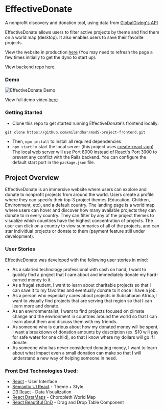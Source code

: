 # EffectiveDonate
A nonprofit discovery and donation tool, using data from [GlobalGiving's API](https://www.globalgiving.org/api/)

EffectiveDonate allows users to filter active projects by theme and find them on a world map (desktop). It also enables users to save their favorite projects.

View the website in production [here](https://effectivedonate.herokuapp.com/) (You may need to refresh the page a few times initially to get the dyno to start up).

View backend repo [here](https://github.com/milandhar/mod5-project-backend).


### Demo
![EffectiveDonate Demo](https://media.giphy.com/media/WOHREdgquCDPSrClJN/giphy.gif)

View full demo video [here](https://youtu.be/kSz0PQtufXE)


### Getting Started

* Clone this repo to get started running EffectiveDonate's frontend locally:
```
git clone https://github.com/milandhar/mod5-project-frontend.git
```
* Then, `npm install` to install all required dependencies
* `npm start` to start the local server (this project uses [create-react-app](https://github.com/facebook/create-react-app))
The local web server will use Port 8000 instead of React's Port 3000 to prevent any conflict with the Rails backend. You can configure the default start port in the `package.json` file. 

## Project Overview 
EffectiveDonate is an immersive website where users can explore and donate to nonprofit projects from around the world. Users create a profile where they can specify their top-3 project themes (Education, Children, Environment, etc), and a default country. The landing page is a world map where users can hover and discover how many available projects they can donate to in every country. They can filter by any of the project themes to visualize which countries have the highest concentration of projects. The user can click on a country to view summaries of all of the projects, and can star individual projects or donate to them (payment feature still under development). 

### User Stories
EffectiveDonate was developed with the following user stories in mind: 
* As a salaried technology professional with cash on hand, I want to quickly find a project that I care about and immediately donate my hard-earned money to it.
* As a frugal student, I want to learn about charitable projects so that I can save it to my favorites and eventually donate to it once I have a job.
* As a person who especially cares about projects in Subsaharan Africa, I want to visually find projects that are serving that region so that I can learn more and donate.
* As an environmentalist, I want to find projects focused on climate change and the envrionment in countries around the world so that I can learn about them and discuss them with my friends.
* As someone who is curious about how my donated money will be spent, I want a breakdown of donation amounts by description (ex. $10 will pay for safe water for one child), so that I know where my dollars will go if I donate.
* As someone who has never considered donating money, I want to learn about what impact even a small donation can make so that I will understand a new way of helping someone in need.

### Front End Technologies Used:
* [React](https://reactjs.org/) - User Interface 
* [Semantic UI React](https://react.semantic-ui.com/) - Theme + Style
* [D3 React](https://react-d3-library.github.io/) - Data Visualization 
* [React DataMaps](https://www.npmjs.com/package/react-datamaps) - Choropleth World Map 
* [React Beautiful DnD](https://react-beautiful-dnd.netlify.com/?path=/story/single-vertical-list--basic) - Drag and Drop Table Component

